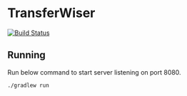 # TransferWiser
[![Build Status](https://travis-ci.com/wackloner/transfer-wiser.svg?branch=master)](https://travis-ci.com/wackloner/transfer-wiser)

## Running
Run below command to start server listening on port 8080.

`./gradlew run`